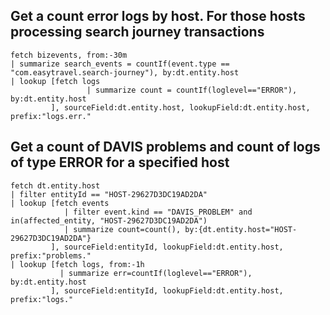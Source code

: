 ## Get a count error logs by host.  For those hosts processing search journey transactions
```
fetch bizevents, from:-30m
| summarize search_events = countIf(event.type == "com.easytravel.search-journey"), by:dt.entity.host
| lookup [fetch logs
                 | summarize count = countIf(loglevel=="ERROR"), by:dt.entity.host
         ], sourceField:dt.entity.host, lookupField:dt.entity.host, prefix:"logs.err."
```

## Get a count of DAVIS problems and count of logs of type ERROR for a specified host
```
fetch dt.entity.host
| filter entityId == "HOST-29627D3DC19AD2DA"
| lookup [fetch events
            | filter event.kind == "DAVIS_PROBLEM" and in(affected_entity, "HOST-29627D3DC19AD2DA")
            | summarize count=count(), by:{dt.entity.host="HOST-29627D3DC19AD2DA"}
         ], sourceField:entityId, lookupField:dt.entity.host, prefix:"problems."
| lookup [fetch logs, from:-1h
           | summarize err=countIf(loglevel=="ERROR"), by:dt.entity.host
         ], sourceField:entityId, lookupField:dt.entity.host, prefix:"logs."
```